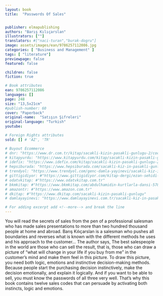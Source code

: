 ```yaml
---
layout: book
title:  "Passwords Of Sales"


publisher: elmapublishing
authors: "Barış Kılıçarslan"
illustrators: [""]
translators: #["naci-turan","burak-dogru"]
image: assets/images/ean/9786257112086.jpg
categories: [ "Business and Management" ]
tags: [ "literature"]
previewpage: false
featured: false

children: false
fiction: true

# Book attributes
ean: 9786257112086
languages: []
page: 248
size: "13,5x21cm"
#publish-number: 60
cover: "Paperback"
original-name:  "Satışın Şifreleri"
original-language: "Turkish"
youtube:

# Foreign Rights attributes
sold: [] # 'AZ', 'TR'

# Buyout Ecommerce
# dnr: "https://www.dr.com.tr/kitap/sacakli-kizin-pasakli-gunlugu-2/cocuk-ve-genclik/genclik-10-yas/roman-oyku/urunno=0001893059001"
# kitapyurdu: "https://www.kitapyurdu.com/kitap/sacakli-kizin-pasakli-gunlugu-2-/560122.html&filter_name=Sa%C3%A7akl%C4%B1+K%C4%B1z%27%C4%B1n+Pasakl%C4%B1+G%C3%BCnl%C3%BC%C4%9F%C3%BC+2"
# idefix: "https://www.idefix.com/kitap/sacakli-kizin-pasakli-gunlugu-2/cocuk-ve-genclik/genclik-10-yas/roman-oyku/urunno=0001893059001"
# hepsiburada: "https://www.hepsiburada.com/sacakli-kiz-in-pasakli-gunlugu-2-damla-yayinevi-p-HBV000012ER86"
# trendyol: "https://www.trendyol.com/genc-damla-yayinevi/sacakli-kiz-in-pasakli-gunlugu-2-p-54825777"
# gittigidiyor: #"https://www.gittigidiyor.com/kitap-dergi/ezan-sehidi-adnan-menderes_pdp_732728793"
# odatvkitap: #"https://www.odatvkitap.com.tr"
# bkmkitap: #"https://www.bkmkitap.com/abdulhamidin-kurtlarla-dansi-578226"
# amazontr: #"https://www.amazon.com.tr"
# dkitap: #"https://www.dkitap.com/sacakli-kizin-pasakli-gunlugu"
# damlayayinevi: "https://www.damlayayinevi.com.tr/sacakli-kiz-in-pasakli-gunlugu-2-bu-iste-bi-terslik-var"

# For adding excerpt add <!--more--> and break the line
---
```

You will read the secrets of sales from the pen
of a professional salesman who has made sales
presentations to more than two hundred thousand
people at home and abroad. Barış Kılıçarslan is a
salesman who pushes all boundaries and reverses
what is known with the different methods he uses
and his approach to the customer...
The author says,
The best salespeople in the world are those who
can sell the result, that is, those who can draw a
picture of “what will change in your life if you buy
from me” in the customer’s mind and make them
feel in this picture.
To draw this picture, you need both logic, emotions and instinctive decision-making methods.
Because people start the purchasing decision
instinctively, make the decision emotionally, and
explain it logically.
And if you want to be able to sell, you must know
the passwords of all three very well.
That’s why this book contains twelve sales codes
that can persuade by activating both instincts, logic
and emotions.
<!--more--> 


